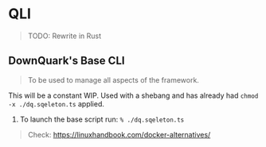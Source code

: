 # QLI
> TODO: Rewrite in Rust

## DownQuark's Base CLI
> To be used to manage all aspects of the framework.

This will be a constant WIP.
Used with a shebang and has already had `chmod -x ./dq.sqeleton.ts` applied.

1. To launch the base script run: `% ./dq.sqeleton.ts`

> Check: https://linuxhandbook.com/docker-alternatives/
